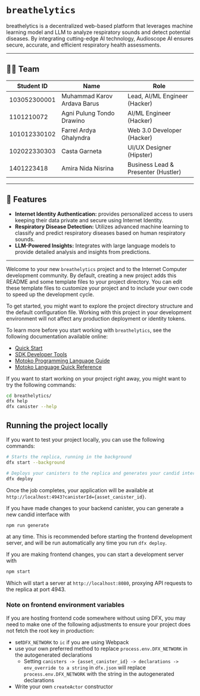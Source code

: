 # `breathelytics`

breathelytics is a decentralized web-based platform that leverages machine learning model and LLM to analyze respiratory sounds and detect potential diseases. By integrating cutting-edge AI  technology, Audioscope AI ensures secure, accurate, and efficient respiratory health assessments.

---

## 🧑‍💻 Team

| **Student ID** | **Name**                    | **Role**                                  |
| -------------- | --------------------------- | ----------------------------------------- |
| 103052300001   | Muhammad Karov Ardava Barus | Lead, AI/ML Engineer (Hacker)            |
| 1101210072     | Agni Pulung Tondo Drawino   | AI/ML Engineer (Hacker)                  |
| 101012330102   | Farrel Ardya Ghalyndra      | Web 3.0 Developer (Hacker)               |
| 102022330303   | Casta Garneta               | UI/UX Designer (Hipster)                 |
| 1401223418     | Amira Nida Nisrina          | Business Lead & Presenter (Hustler)      |

---

## 🚀 Features

- **Internet Identity Authentication:** provides personalized access to users keeping their data private and secure using Internet Identity.
- **Respiratory Disease Detection:** Utilizes advanced machine learning to classify and predict respiratory diseases based on human respiratory sounds.  
- **LLM-Powered Insights:** Integrates with large language models to provide detailed analysis and insights from predictions.  

---

Welcome to your new `breathelytics` project and to the Internet Computer development community. By default, creating a new project adds this README and some template files to your project directory. You can edit these template files to customize your project and to include your own code to speed up the development cycle.

To get started, you might want to explore the project directory structure and the default configuration file. Working with this project in your development environment will not affect any production deployment or identity tokens.

To learn more before you start working with `breathelytics`, see the following documentation available online:

- [Quick Start](https://internetcomputer.org/docs/current/developer-docs/setup/deploy-locally)
- [SDK Developer Tools](https://internetcomputer.org/docs/current/developer-docs/setup/install)
- [Motoko Programming Language Guide](https://internetcomputer.org/docs/current/motoko/main/motoko)
- [Motoko Language Quick Reference](https://internetcomputer.org/docs/current/motoko/main/language-manual)

If you want to start working on your project right away, you might want to try the following commands:

```bash
cd breathelytics/
dfx help
dfx canister --help
```

## Running the project locally

If you want to test your project locally, you can use the following commands:

```bash
# Starts the replica, running in the background
dfx start --background

# Deploys your canisters to the replica and generates your candid interface
dfx deploy
```

Once the job completes, your application will be available at `http://localhost:4943?canisterId={asset_canister_id}`.

If you have made changes to your backend canister, you can generate a new candid interface with

```bash
npm run generate
```

at any time. This is recommended before starting the frontend development server, and will be run automatically any time you run `dfx deploy`.

If you are making frontend changes, you can start a development server with

```bash
npm start
```

Which will start a server at `http://localhost:8080`, proxying API requests to the replica at port 4943.

### Note on frontend environment variables

If you are hosting frontend code somewhere without using DFX, you may need to make one of the following adjustments to ensure your project does not fetch the root key in production:

- set`DFX_NETWORK` to `ic` if you are using Webpack
- use your own preferred method to replace `process.env.DFX_NETWORK` in the autogenerated declarations
  - Setting `canisters -> {asset_canister_id} -> declarations -> env_override to a string` in `dfx.json` will replace `process.env.DFX_NETWORK` with the string in the autogenerated declarations
- Write your own `createActor` constructor
